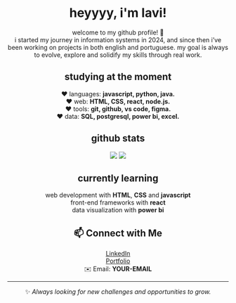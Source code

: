 <div align="center">

# heyyyy, i'm lavi!

welcome to my github profile! 💌 
<br>
i started my journey in information systems in 2024, and since then i’ve been working on projects in both english and portuguese. my goal is always to evolve, explore and solidify my skills through real work.  

<h2> studying at the moment </h2>
❤️ languages: <b>javascript, python, java. </b> <br>
❤️ web: <b>HTML, CSS, react, node.js.</b> <br>
❤️ tools: <b>git, github, vs code, figma.</b> <br>
❤️ data: <b>SQL, postgresql, power bi, excel.</b> <br>

<h2> github stats</h2>
<img src="https://github-readme-stats.vercel.app/api?username=jisungsluv&show_icons=true&theme=dracula" />  
<img src="https://github-readme-stats.vercel.app/api/top-langs/?username=jisungsluv&layout=compact&theme=dracula" />

<h2> currently learning</h2>
web development with <b>HTML</b>, <b>CSS</b> and <b>javascript</b><br>
front-end frameworks with <b>react</b><br>
data visualization with <b>power bi</b><br>


<h2>📫 Connect with Me</h2>
<a href="https://www.linkedin.com/in/YOUR-LINKEDIN">LinkedIn</a><br>
<a href="https://YOUR-PORTFOLIO.com">Portfolio</a><br>
✉️ Email: <b>YOUR-EMAIL</b>

---

✨ <i>Always looking for new challenges and opportunities to grow.</i>  

</div>

